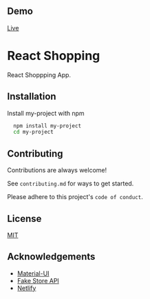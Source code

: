 
## Demo

[Live](https://reactshoppingcartbasic.netlify.app)

  
# React Shopping 

React Shoppping App.


## Installation 

Install my-project with npm

```bash 
  npm install my-project
  cd my-project
```
    
## Contributing

Contributions are always welcome!

See `contributing.md` for ways to get started.

Please adhere to this project's `code of conduct`.

  
## License

[MIT](https://choosealicense.com/licenses/mit/)

  
## Acknowledgements

 - [Material-UI](https://material-ui.com/)
 - [Fake Store API](https://fakestoreapi.com/)
 - [Netlify](https://www.netlify.com/resources/?utm_campaign=Resource%20Center%20Announcement&utm_medium=email&_hsmi=112980457&_hsenc=p2ANqtz-9gHV40hZbhLFCySqGIlO0lWwssXPrId3Z54tbxc1bDOSiFjoGZyDls5iE4I4_Jg7WR_MirVCnP3ypHqFI2XBu6IYgV1A&utm_content=112980457&utm_source=hs_email)


  